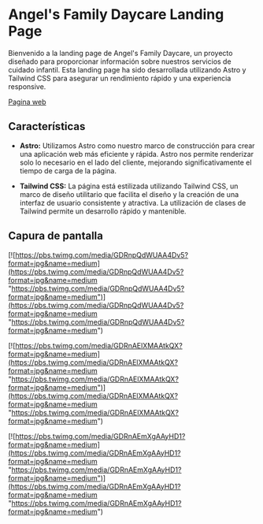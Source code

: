 # Angel's Family Daycare Landing Page

Bienvenido a la landing page de Angel's Family Daycare, un proyecto diseñado para proporcionar información sobre nuestros servicios de cuidado infantil. Esta landing page ha sido desarrollada utilizando Astro y Tailwind CSS para asegurar un rendimiento rápido y una experiencia responsive.

[Pagina web](https://angel-daycare.netlify.app/ "Pagina web")

## Características

- **Astro:** Utilizamos Astro como nuestro marco de construcción para crear una aplicación web más eficiente y rápida. Astro nos permite renderizar solo lo necesario en el lado del cliente, mejorando significativamente el tiempo de carga de la página.

- **Tailwind CSS:** La página está estilizada utilizando Tailwind CSS, un marco de diseño utilitario que facilita el diseño y la creación de una interfaz de usuario consistente y atractiva. La utilización de clases de Tailwind permite un desarrollo rápido y mantenible.



## Capura de pantalla
[![https://pbs.twimg.com/media/GDRnpQdWUAA4Dv5?format=jpg&name=medium](https://pbs.twimg.com/media/GDRnpQdWUAA4Dv5?format=jpg&name=medium "https://pbs.twimg.com/media/GDRnpQdWUAA4Dv5?format=jpg&name=medium")](https://pbs.twimg.com/media/GDRnpQdWUAA4Dv5?format=jpg&name=medium "https://pbs.twimg.com/media/GDRnpQdWUAA4Dv5?format=jpg&name=medium")

[![https://pbs.twimg.com/media/GDRnAElXMAAtkQX?format=jpg&name=medium](https://pbs.twimg.com/media/GDRnAElXMAAtkQX?format=jpg&name=medium "https://pbs.twimg.com/media/GDRnAElXMAAtkQX?format=jpg&name=medium")](https://pbs.twimg.com/media/GDRnAElXMAAtkQX?format=jpg&name=medium "https://pbs.twimg.com/media/GDRnAElXMAAtkQX?format=jpg&name=medium")

[![https://pbs.twimg.com/media/GDRnAEmXgAAyHD1?format=jpg&name=medium](https://pbs.twimg.com/media/GDRnAEmXgAAyHD1?format=jpg&name=medium "https://pbs.twimg.com/media/GDRnAEmXgAAyHD1?format=jpg&name=medium")](https://pbs.twimg.com/media/GDRnAEmXgAAyHD1?format=jpg&name=medium "https://pbs.twimg.com/media/GDRnAEmXgAAyHD1?format=jpg&name=medium")